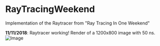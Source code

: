# RayTracingWeekend
Implementation of the Raytracer from "Ray Tracing In One Weekend"

__11/11/2018__: Raytracer working! Render of a 1200x800 image with 50 ns.
![Image](https://i.imgur.com/VgHeUCU.jpg)
